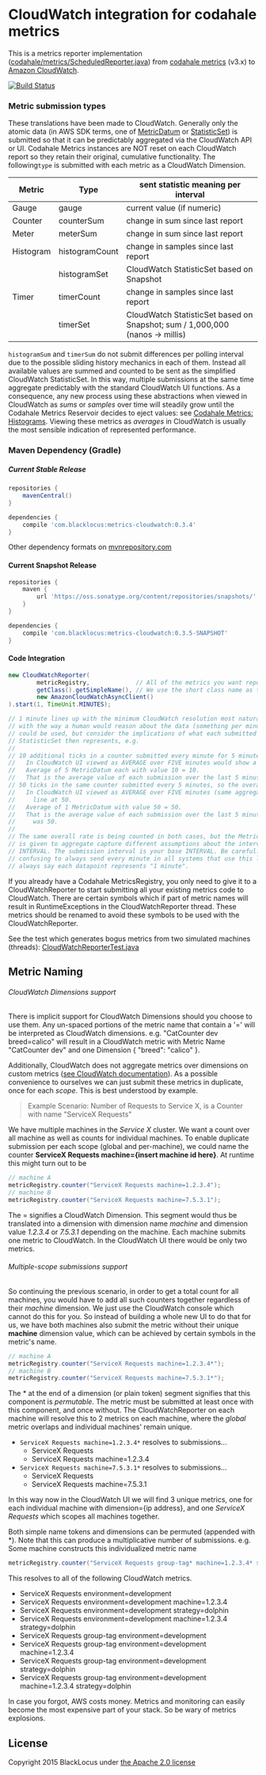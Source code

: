 CloudWatch integration for codahale metrics
===========================================

This is a metrics reporter implementation
([codahale/metrics/ScheduledReporter.java](https://github.com/codahale/metrics/blob/master/metrics-core/src/main/java/com/codahale/metrics/ScheduledReporter.java))
from [codahale metrics](http://metrics.codahale.com/) (v3.x) to [Amazon CloudWatch](http://aws.amazon.com/cloudwatch/).

[![Build Status](https://travis-ci.org/blacklocus/metrics-cloudwatch.svg)](https://travis-ci.org/blacklocus/metrics-cloudwatch)



### Metric submission types ###

These translations have been made to CloudWatch. Generally only the atomic data (in AWS SDK terms, one of
[MetricDatum](http://docs.aws.amazon.com/AWSJavaSDK/latest/javadoc/com/amazonaws/services/cloudwatch/model/MetricDatum.html) or
[StatisticSet](http://docs.aws.amazon.com/AWSJavaSDK/latest/javadoc/com/amazonaws/services/cloudwatch/model/StatisticSet.html))
is submitted so that it can be predictably aggregated via the CloudWatch API or UI. Codahale Metrics instances are NOT
reset on
each CloudWatch report so they retain their original, cumulative functionality. The following`type` is submitted with
each metric as a CloudWatch Dimension.

| Metric    | Type           | sent statistic meaning per interval                                                     |
| --------- | -------------- | --------------------------------------------------------------------------------------- |
| Gauge     | gauge          | current value (if numeric)                                                              |
| Counter   | counterSum     | change in sum since last report                                                         |
| Meter     | meterSum       | change in sum since last report                                                         |
| Histogram | histogramCount | change in samples since last report                                                     |
|           | histogramSet   | CloudWatch StatisticSet based on Snapshot                                               |
| Timer     | timerCount     | change in samples since last report                                                     |
|           | timerSet       | CloudWatch StatisticSet based on Snapshot; sum / 1,000,000 (nanos -> millis)            |

`histogramSum` and `timerSum` do not submit differences per polling interval due to the possible sliding history
mechanics in each of them. Instead all available values are summed and counted to be sent as the simplified CloudWatch
StatisticSet. In this way, multiple submissions at the same time aggregate predictably with the standard CloudWatch UI
functions. As a consequence, any new process using these abstractions when viewed in CloudWatch as *sums* or *samples*
over time will steadily grow until the Codahale Metrics Reservoir decides to eject values: see
[Codahale Metrics: Histograms](http://metrics.codahale.com/manual/core/#histograms). Viewing these metrics as
*averages* in CloudWatch is usually the most sensible indication of represented performance.



### Maven Dependency (Gradle) ###

##### Current Stable Release #####

```gradle
repositories {
    mavenCentral()
}

dependencies {
    compile 'com.blacklocus:metrics-cloudwatch:0.3.4'
}
```

Other dependency formats on [mvnrepository.com](http://mvnrepository.com/artifact/com.blacklocus/metrics-cloudwatch/0.3.4)

#### Current Snapshot Release ####

```gradle
repositories {
    maven {
        url 'https://oss.sonatype.org/content/repositories/snapshots/'
    }
}

dependencies {
    compile 'com.blacklocus:metrics-cloudwatch:0.3.5-SNAPSHOT'
}
```


#### Code Integration ####

```java
new CloudWatchReporter(
        metricRegistry,             // All of the metrics you want reported
        getClass().getSimpleName(), // We use the short class name as the CloudWatch namespace
        new AmazonCloudWatchAsyncClient()
).start(1, TimeUnit.MINUTES);

// 1 minute lines up with the minimum CloudWatch resolution most naturally, and also lines up
// with the way a human would reason about the data (something per minute). Longer intervals
// could be used, but consider the implications of what each submitted MetricDatum or
// StatisticSet then represents, e.g.
//
// 10 additional ticks in a counter submitted every minute for 5 minutes.
//   In CloudWatch UI viewed as AVERAGE over FIVE minutes would show a line at 10.
//   Average of 5 MetricDatum each with value 10 = 10.
//   That is the average value of each submission over the last 5 minutes. Every datum was 10.
// 50 ticks in the same counter submitted every 5 minutes, so the overall rate is the same.
//   In CloudWatch UI viewed as AVERAGE over FIVE minutes (same aggregation as before) shows a
//     line at 50.
//   Average of 1 MetricDatum with value 50 = 50.
//   That is the average value of each submission over the last 5 minutes. The one datum
//     was 50.
//
// The same overall rate is being counted in both cases, but the MetricDatum that CloudWatch
// is given to aggregate capture different assumptions about the interval, METRIC per
// INTERVAL. The submission interval is your base INTERVAL. Be careful. We find it is least
// confusing to always send every minute in all systems that use this library, so that we can
// always say each datapoint represents "1 minute".
```

If you already have a Codahale MetricsRegistry, you only need to give it to a CloudWatchReporter to start submitting
all your existing metrics code to CloudWatch. There are certain symbols which if part of metric names will result
in RuntimeExceptions in the CloudWatchReporter thread. These metrics should be renamed to avoid these symbols
to be used with the CloudWatchReporter.

See the test which generates bogus metrics from two simulated machines (threads):
[CloudWatchReporterTest.java](https://github.com/blacklocus/metrics-cloudwatch/blob/master/src/test/java/com/blacklocus/metrics/CloudWatchReporterTest.java)



Metric Naming
-------------

###### CloudWatch Dimensions support ######

There is implicit support for CloudWatch Dimensions should you choose to use them. Any un-spaced portions of the metric
name that contain a '=' will be interpreted as CloudWatch dimensions. e.g. "CatCounter dev breed=calico" will result
in a CloudWatch metric with Metric Name "CatCounter dev" and one Dimension  { "breed": "calico" }.

Additionally, CloudWatch does not aggregate metrics over dimensions on custom metrics
([see CloudWatch documentation](http://docs.aws.amazon.com/AmazonCloudWatch/latest/DeveloperGuide/cloudwatch_concepts.html#Dimension)).
As a possible convenience to ourselves we can just submit these metrics in duplicate, once for each
*scope*. This is best understood by example.

> Example Scenario: Number of Requests to Service X, is a Counter with name "ServiceX Requests"

We have multiple machines in the *Service X* cluster. We want a count over all machine as well as counts
for individual machines. To enable duplicate submission per each scope (global and per-machine), we could
name the counter **ServiceX Requests machine={insert machine id here}**.
At runtime this might turn out to be

```java
// machine A
metricRegistry.counter("ServiceX Requests machine=1.2.3.4");
// machine B
metricRegistry.counter("ServiceX Requests machine=7.5.3.1");
```

The = signifies a CloudWatch Dimension. This segment would thus be translated into a dimension with dimension
name *machine* and dimension value *1.2.3.4* or *7.5.3.1* depending on the machine. Each machine submits one metric to
CloudWatch. In the CloudWatch UI there would be only two metrics.

###### Multiple-scope submissions support ######

So continuing the previous scenario, in order to get a total count for all machines, you would have to add
all such counters together regardless of their *machine* dimension. We just use the CloudWatch console which
cannot do this for you. So instead of building a whole new UI to do that for us, we have both machines
also submit the metric without their unique **machine** dimension value, which can be achieved by certain
symbols in the metric's name.

```java
// machine A
metricRegistry.counter("ServiceX Requests machine=1.2.3.4*");
// machine B
metricRegistry.counter("ServiceX Requests machine=7.5.3.1*");
```

The * at the end of a dimension (or plain token) segment signifies that this component is *permutable*. The metric must be
submitted at least once with this component, and once without. The CloudWatchReporter on each machine will resolve this
to 2 metrics on each machine, where the *global* metric overlaps and individual machines' remain unique.

  - `ServiceX Requests machine=1.2.3.4*` resolves to submissions...
    * ServiceX Requests
    * ServiceX Requests machine=1.2.3.4
  - `ServiceX Requests machine=7.5.3.1*` resolves to submissions...
    * ServiceX Requests
    * ServiceX Requests machine=7.5.3.1

In this way now in the CloudWatch UI we will find 3 unique metrics, one for each individual machine with dimension={ip
address}, and one *ServiceX Requests* which scopes all machines together.

Both simple name tokens and dimensions can be permuted (appended with *). Note that this can produce a multiplicative
number of submissions. e.g. Some machine constructs this individualized metric name

```java
metricRegistry.counter("ServiceX Requests group-tag* machine=1.2.3.4* strategy=dolphin* environment=development");
```

This resolves to all of the following CloudWatch metrics.

  - ServiceX Requests environment=development
  - ServiceX Requests environment=development machine=1.2.3.4
  - ServiceX Requests environment=development strategy=dolphin
  - ServiceX Requests environment=development machine=1.2.3.4 strategy=dolphin
  - ServiceX Requests group-tag environment=development
  - ServiceX Requests group-tag environment=development machine=1.2.3.4
  - ServiceX Requests group-tag environment=development strategy=dolphin
  - ServiceX Requests group-tag environment=development machine=1.2.3.4 strategy=dolphin

In case you forgot, AWS costs money. Metrics and monitoring can easily become the most expensive part
of your stack. So be wary of metrics explosions.





License
-------

Copyright 2015 BlackLocus under [the Apache 2.0 license](LICENSE)

